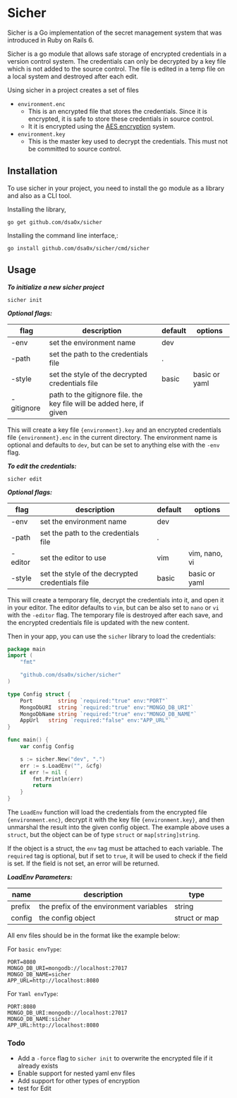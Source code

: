 # Sicher

Sicher is a Go implementation of the secret management system that was introduced in Ruby on Rails 6.

Sicher is a go module that allows safe storage of encrypted credentials in a version control system. The credentials can only be decrypted by a key file which is not added to the source control. The file is edited in a temp file on a local system and destroyed after each edit.

Using sicher in a project creates a set of files

- `environment.enc`
  - This is an encrypted file that stores the credentials. Since it is encrypted, it is safe to store these credentials in source control.
  - It it is encrypted using the [AES encryption](https://pkg.go.dev/crypto/aes) system.
- `environment.key`
  - This is the master key used to decrypt the credentials. This must not be committed to source control.

## Installation

To use sicher in your project, you need to install the go module as a library and also as a CLI tool.

Installing the library,

```shell
go get github.com/dsaOx/sicher
```

Installing the command line interface,:

```shell
go install github.com/dsa0x/sicher/cmd/sicher
```

## Usage

**_To initialize a new sicher project_**

```shell
sicher init
```

**_Optional flags:_**

| flag       | description                                                           | default | options       |
| ---------- | --------------------------------------------------------------------- | ------- | ------------- |
| -env       | set the environment name                                              | dev     |               |
| -path      | set the path to the credentials file                                  | .       |               |
| -style     | set the style of the decrypted credentials file                       | basic   | basic or yaml |
| -gitignore | path to the gitignore file. the key file will be added here, if given |         |               |

This will create a key file `{environment}.key` and an encrypted credentials file `{environment}.enc` in the current directory. The environment name is optional and defaults to `dev`, but can be set to anything else with the `-env` flag.

**_To edit the credentials:_**

```shell
sicher edit
```

**_Optional flags:_**

| flag    | description                                     | default | options       |
| ------- | ----------------------------------------------- | ------- | ------------- |
| -env    | set the environment name                        | dev     |               |
| -path   | set the path to the credentials file            | .       |               |
| -editor | set the editor to use                           | vim     | vim, nano, vi |
| -style  | set the style of the decrypted credentials file | basic   | basic or yaml |

This will create a temporary file, decrypt the credentials into it, and open it in your editor. The editor defaults to `vim`, but can be also set to `nano` or `vi` with the `-editor` flag. The temporary file is destroyed after each save, and the encrypted credentials file is updated with the new content.

Then in your app, you can use the `sicher` library to load the credentials:

```go
package main
import (
	"fmt"

	"github.com/dsa0x/sicher/sicher"
)

type Config struct {
	Port        string `required:"true" env:"PORT"`
	MongoDbURI  string `required:"true" env:"MONGO_DB_URI"`
	MongoDbName string `required:"true" env:"MONGO_DB_NAME"`
	AppUrl   string `required:"false" env:"APP_URL"`
}

func main() {
	var config Config

	s := sicher.New("dev", ".")
	err := s.LoadEnv("", &cfg)
	if err != nil {
		fmt.Println(err)
		return
	}
}
```

The `LoadEnv` function will load the credentials from the encrypted file `{environment.enc}`, decrypt it with the key file `{environment.key}`, and then unmarshal the result into the given config object. The example above uses a `struct`, but the object can be of type `struct` or `map[string]string`.

If the object is a struct, the `env` tag must be attached to each variable. The `required` tag is optional, but if set to `true`, it will be used to check if the field is set. If the field is not set, an error will be returned.

**_LoadEnv Parameters:_**

| name   | description                             | type          |
| ------ | --------------------------------------- | ------------- |
| prefix | the prefix of the environment variables | string        |
| config | the config object                       | struct or map |

All env files should be in the format like the example below:

For `basic envType`:

```
PORT=8080
MONGO_DB_URI=mongodb://localhost:27017
MONGO_DB_NAME=sicher
APP_URL=http://localhost:8080
```

For `Yaml envType`:

```
PORT:8080
MONGO_DB_URI:mongodb://localhost:27017
MONGO_DB_NAME:sicher
APP_URL:http://localhost:8080
```

### Todo

- Add a `-force` flag to `sicher init` to overwrite the encrypted file if it already exists
- Enable support for nested yaml env files
- Add support for other types of encryption
- test for Edit
